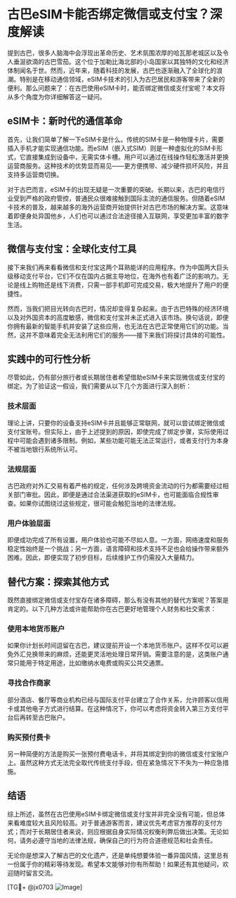 # 古巴eSIM卡能否绑定微信或支付宝？深度解读

提到古巴，很多人脑海中会浮现出革命历史、艺术氛围浓厚的哈瓦那老城区以及令人垂涎欲滴的古巴雪茄。这个位于加勒比海北部的小岛国家以其独特的文化和经济体制闻名于世。然而，近年来，随着科技的发展，古巴也逐渐融入了全球化的浪潮。特别是在移动通信领域，eSIM卡技术的引入为古巴居民和游客带来了全新的便利。那么问题来了：在古巴使用eSIM卡时，能否绑定微信或支付宝呢？本文将从多个角度为你详细解答这一疑问。

## eSIM卡：新时代的通信革命

首先，让我们简单了解一下eSIM卡是什么。传统的SIM卡是一种物理卡片，需要插入手机才能实现通信功能。而eSIM（嵌入式SIM）则是一种虚拟化的SIM卡形式，它直接集成到设备中，无需实体卡槽。用户可以通过在线操作轻松激活并更换运营商服务。这种技术的优势显而易见——更方便携带、减少硬件损坏风险，并且支持多运营商切换。

对于古巴而言，eSIM卡的出现无疑是一次重要的突破。长期以来，古巴的电信行业受到严格的政府管控，普通民众很难接触到国际主流的通信服务。但随着eSIM卡技术的普及，越来越多的海外运营商开始提供针对古巴市场的解决方案。这意味着即便身处异国他乡，人们也可以通过合法途径接入互联网，享受更加丰富的数字生活。

## 微信与支付宝：全球化支付工具

接下来我们再来看看微信和支付宝这两个耳熟能详的应用程序。作为中国两大巨头级移动支付平台，它们不仅在国内占据主导地位，在海外也有着广泛的影响力。无论是线上购物还是线下消费，只需一部手机即可完成交易，极大地提升了用户的便捷性。

然而，当我们把目光转向古巴时，情况却变得复杂起来。由于古巴特殊的经济环境以及对外国资本的高度敏感，微信和支付宝并未正式进入该市场。换句话说，即便你拥有最新的智能手机并安装了这些应用，也无法在古巴正常使用它们的功能。当然，这并不意味着完全无法利用它们的服务——接下来我们将探讨具体的可能性。

## 实践中的可行性分析

尽管如此，仍有部分旅行者或长期居住者希望借助eSIM卡来实现微信或支付宝的绑定。为了验证这一假设，我们需要从以下几个方面进行深入剖析：

### 技术层面
理论上讲，只要你的设备支持eSIM卡并且能够正常联网，就可以尝试绑定微信或支付宝账号。但实际上，由于上述提到的原因，即使完成了绑定步骤，实际使用过程中可能会遇到诸多限制。例如，某些功能可能无法正常运行，或者支付行为本身不被当地银行系统所认可。

### 法规层面
古巴政府对外汇交易有着严格的规定，任何涉及跨境资金流动的行为都需要经过相关部门审批。因此，即便是通过合法渠道获取的eSIM卡，也可能面临合规性审查。如果你试图绕过这些规定，很可能会触犯当地的法律法规。

### 用户体验层面
即便成功完成了所有设置，用户体验也可能不尽如人意。一方面，网络速度和服务稳定性始终是一个挑战；另一方面，语言障碍和技术支持不足也会给操作带来额外困难。因此，即便实现了初步目标，后续维护工作仍需投入大量精力。

## 替代方案：探索其他方式

既然直接绑定微信或支付宝存在诸多障碍，那么有没有其他的替代方案呢？答案是肯定的。以下几种方法或许能帮助你在古巴更好地管理个人财务和社交需求：

### 使用本地货币账户
如果你计划长时间逗留在古巴，建议提前开设一个本地货币账户。这样不仅可以避免外汇兑换带来的麻烦，还能更灵活地处理日常开销。需要注意的是，这类账户通常只能用于特定用途，比如缴纳水电费或购买公共交通票。

### 寻找合作商家
部分酒店、餐厅等商业机构已经与国际支付平台建立了合作关系，允许顾客以信用卡或其他电子方式进行结算。在这种情况下，你可以考虑将资金转入第三方支付平台后再转至古巴账户。

### 购买预付费卡
另一种简便的方法是购买一张预付费电话卡，并将其绑定到你的微信或支付宝账户上。虽然这种方式无法完全取代传统支付手段，但在紧急情况下不失为一种应急措施。

## 结语

综上所述，虽然在古巴使用eSIM卡绑定微信或支付宝并非完全没有可能，但总体来看难度较大且风险较高。对于普通游客而言，建议优先考虑官方推荐的支付方式；而对于长期居住者来说，则应根据自身实际情况权衡利弊后做出决策。无论如何，请务必遵守当地的法律法规，确保自己的行为符合道德规范和社会责任。

无论你是想深入了解古巴的文化遗产，还是单纯想要体验一番异国风情，这里总有一份属于你的精彩等待发现。希望本文能够对你有所帮助！如果还有其他疑问，欢迎随时留言交流。

[TG💪+ @jx0703 ![Image](https://github.com/user-attachments/assets/dbca1d08-cadb-493c-b0ec-ad6f7a83f270)]